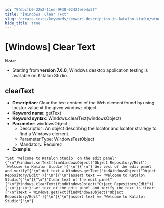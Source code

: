 ```yaml
---
id: "94dbcfb0-22b2-11ed-9930-0242fe3e4a3f"
title: "[Windows] Clear Text"
slug: "create-tests/keywords/keyword-description-in-katalon-studio/windows-keywords/windows-clear-text"
hide_title: true
---
```


# <a id="id_0" class="anchor_top_offset"/><a id="ariaid-title1" class="anchor_top_offset"/>[Windows] Clear Text

              
<div xmlns="http://www.w3.org/1999/xhtml" className="note note note_note" id="id_0__id"><span className="note__title">Note:</span> 
  <ul className="ul"><li className="li"><p className="p">Starting from <strong className="ph b">version 7.0.0</strong>, Windows desktop
        application testing is available on Katalon Studio.</p></li></ul>
</div>
      

## <a id="id_0__id_1" class="anchor_top_offset"/>clearText

              
<ul xmlns="http://www.w3.org/1999/xhtml" className="ul"><li className="li">     <strong className="ph b">Description</strong>: Clear the text content of the Web     element found by using locator value of the given windows     object.</li><li className="li">     <strong className="ph b">Keyword name</strong>: getText</li><li className="li">     <strong className="ph b">Keyword syntax</strong>:     Windows.clearText(windowsObject)</li><li className="li">     <strong className="ph b">Parameter</strong>: windowsObject      <ul className="ul"><li className="li">Description: An object describing the locator and locator         strategy to find a Windows element.</li><li className="li">Parameter Type: WindowsTestObject</li><li className="li">Mandatory: Required</li></ul>   </li><li className="li">     <strong className="ph b">Example</strong>:</li></ul> 
              
<pre xmlns="http://www.w3.org/1999/xhtml" className="pre codeblock"><code>"Set 'Welcome to Katalon Studio' on the edit panel"{"\n"}Windows.setText(findWindowsObject("Object Repository/Edit"), 'Welcome to Katalon Studio'){"\n"}{"\n"}"Get text of the edit panel and verify"{"\n"}def text = Windows.getText(findWindowsObject("Object Repository/Edit")){"\n"}{"\n"}assert text == 'Welcome to Katalon Studio'{"\n"}{"\n"}"Clear text of the edit panel"{"\n"}Windows.clearText(findWindowsObject("Object Repository/Edit")){"\n"}{"\n"}"Get text of the edit panel and verify the text is clear"{"\n"}text = Windows.getText(findWindowsObject("Object Repository/Edit")){"\n"}{"\n"}assert text == 'Welcome to Katalon Studio'{"\n"}</code></pre> 
            
